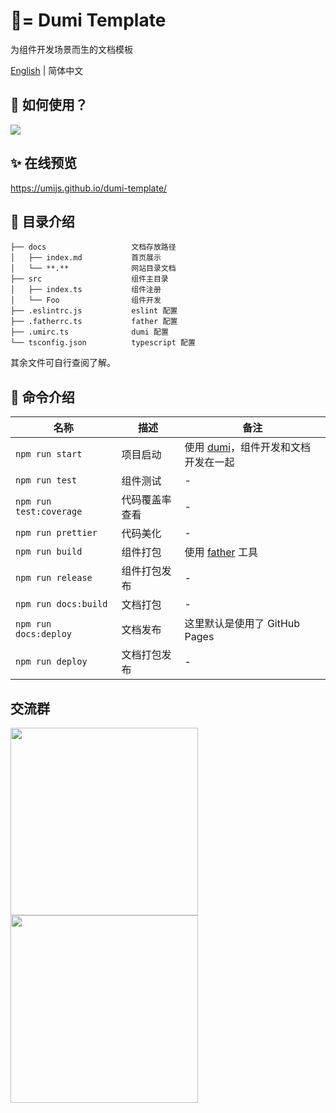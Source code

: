 # 🌟= Dumi Template

为组件开发场景而生的文档模板

[English](./README.md) | 简体中文

## 🚀 如何使用？

![](https://gw.alipayobjects.com/zos/bmw-prod/91791904-cdde-4408-959d-72fd0c9049b1/kj80x6lv_w1918_h352.png)

## ✨ 在线预览

https://umijs.github.io/dumi-template/

## 📒 目录介绍

```
├── docs                   文档存放路径
│   ├── index.md           首页展示
│   └── **.**              网站目录文档
├── src                    组件主目录
│   ├── index.ts           组件注册
│   └── Foo                组件开发
├── .eslintrc.js           eslint 配置
├── .fatherrc.ts           father 配置
├── .umirc.ts              dumi 配置
└── tsconfig.json          typescript 配置
```

其余文件可自行查阅了解。

## 🤖 命令介绍

| 名称                    | 描述           | 备注                                                                 |
| ----------------------- | -------------- | -------------------------------------------------------------------- |
| `npm run start`         | 项目启动       | 使用 [dumi](https://github.com/umijs/dumi)，组件开发和文档开发在一起 |
| `npm run test`          | 组件测试       | -                                                                    |
| `npm run test:coverage` | 代码覆盖率查看 | -                                                                    |
| `npm run prettier`      | 代码美化       | -                                                                    |
| `npm run build`         | 组件打包       | 使用 [father](https://github.com/umijs/father) 工具                  |
| `npm run release`       | 组件打包发布   | -                                                                    |
| `npm run docs:build`    | 文档打包       | -                                                                    |
| `npm run docs:deploy`   | 文档发布       | 这里默认是使用了 GitHub Pages                                        |
| `npm run deploy`        | 文档打包发布   | -                                                                    |

## 交流群

<div>
  <img data-type="dingtalk" src="https://gw.alipayobjects.com/zos/bmw-prod/ce3439e7-3bf9-4031-b823-6473439ec9e6/kxkiis4c_w1004_h1346.jpeg" width="300" />
  <img data-type="wechat" src="https://gw.alipayobjects.com/zos/bmw-prod/c18bc2a5-719a-48ca-b225-c79ef88bfb43/k7m10ymd_w1004_h1346.jpeg" width="300" />
</div>
